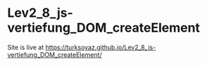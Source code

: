 # Lev2_8_js-vertiefung_DOM_createElement

 Site is live at https://turksoyaz.github.io/Lev2_8_js-vertiefung_DOM_createElement/

